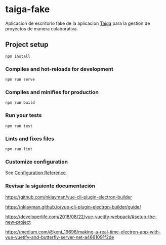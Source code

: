 # taiga-fake
Aplicacion de escritorio fake de la aplicacion [Taiga](https://taiga.io/) para la gestion de proyectos de manera colaborativa.

## Project setup
```
npm install
```

### Compiles and hot-reloads for development
```
npm run serve
```

### Compiles and minifies for production
```
npm run build
```

### Run your tests
```
npm run test
```

### Lints and fixes files
```
npm run lint
```

### Customize configuration
See [Configuration Reference](https://cli.vuejs.org/config/).

### Revisar la siguiente documentación

https://github.com/nklayman/vue-cli-plugin-electron-builder

https://nklayman.github.io/vue-cli-plugin-electron-builder/guide/

https://developerlife.com/2018/08/22/vue-vueitfy-webpack/#setup-the-new-project

https://medium.com/@kent_19698/making-a-real-time-electron-app-with-vue-vuetify-and-butterfly-server-net-a4661091f2de